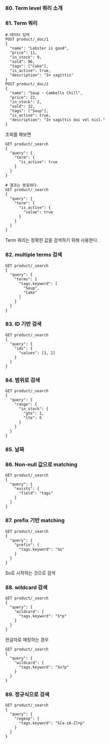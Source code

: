 ### 80. Term level 쿼리 소개



### 81. Term 쿼리

```PUT product 
# 데이터 입력
POST product/_doc/1
{
  "name": "Lobster is good",
  "price": 11,
  "in_stock": 9,
  "sold": 96,
  "tags": ["Cake"],
  "is_active": true,
  "description": "In sagittis"
}
POST product/_doc/2
{
  "name": "Soup - Cambells Chill",
  "price": 22,
  "in_stock": 2,
  "sold": 32,
  "tags": ["Soup"],
  "is_active": true,
  "description": "In sagittis dui vel nisl."
}
```

조회를 해보면

```
GET product/_search
{
  "query": {
    "term": {
      "is_active": true
    }
  }
}

# 결과는 동일하다.
GET product/_search
{
  "query": {
    "term": {
      "is_active": {
        "value": true
      }
    }
  }
}
```

Term 쿼리는 정확한 값을 검색하기 위해 사용한다.



### 82. multiple terms 검색

```
GET product/_search
{
  "query": {
    "terms": {
      "tags.keyword": [
        "Soup",
        "Cake"
      ]
    }
  }
}
```



### 83. ID 기반 검색

```
GET product/_search
{
  "query": {
    "ids": {
      "values": [1, 2]
    }
  }
}
```



### 84. 범위로 검색

```
GET product/_search
{
  "query": {
    "range": {
      "in_stock": {
        "gte": 1,
        "lte": 5
      }
    }
  }
}
```



### 85. 날짜



### 86. Non-null 값으로 matching

```
GET product/_search
{
  "query": {
    "exists": {
      "field": "tags"
    }
  }
}
```



### 87. prefix 기반 matching

```
GET product/_search
{
  "query": {
    "prefix": {
      "tags.keyword": "So"
    }
  }
}
```

So로 시작하는 것으로 검색



### 88. wildcard 검색

```
GET product/_search
{
  "query": {
    "wildcard": {
      "tags.keyword": "S*p"
    }
  }
}
```



한글자로 매칭하는 경우

```
GET product/_search
{
  "query": {
    "wildcard": {
      "tags.keyword": "So?p"
    }
  }
}
```



### 89. 정규식으로 검색

```
GET product/_search
{
  "query": {
    "regexp": {
      "tags.keyword": "S[a-zA-Z]+p"
    }
  }
}
```

